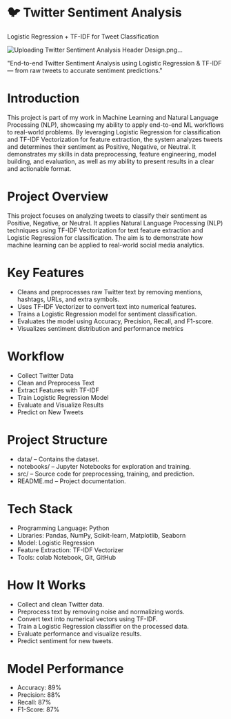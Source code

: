 # 🐦 Twitter Sentiment Analysis
Logistic Regression + TF-IDF for Tweet Classification

![Uploading Twitter Sentiment Analysis Header Design.png…]()


"End-to-end Twitter Sentiment Analysis using Logistic Regression & TF-IDF — from raw tweets to accurate sentiment predictions."

# Introduction
This project is part of my work in Machine Learning and Natural Language Processing (NLP), showcasing my ability to apply end-to-end ML workflows to real-world problems.
By leveraging Logistic Regression for classification and TF-IDF Vectorization for feature extraction, the system analyzes tweets and determines their sentiment as Positive, Negative, or Neutral.
It demonstrates my skills in data preprocessing, feature engineering, model building, and evaluation, as well as my ability to present results in a clear and actionable format.

# Project Overview
This project focuses on analyzing tweets to classify their sentiment as Positive, Negative, or Neutral.
It applies Natural Language Processing (NLP) techniques using TF-IDF Vectorization for text feature extraction and Logistic Regression for classification.
The aim is to demonstrate how machine learning can be applied to real-world social media analytics.

# Key Features
* Cleans and preprocesses raw Twitter text by removing mentions, hashtags, URLs, and extra symbols.
* Uses TF-IDF Vectorizer to convert text into numerical features.
* Trains a Logistic Regression model for sentiment classification.
* Evaluates the model using Accuracy, Precision, Recall, and F1-score.
* Visualizes sentiment distribution and performance metrics

# Workflow
* Collect Twitter Data
* Clean and Preprocess Text
* Extract Features with TF-IDF
* Train Logistic Regression Model
* Evaluate and Visualize Results
* Predict on New Tweets

# Project Structure
* data/ – Contains the dataset.
* notebooks/ – Jupyter Notebooks for exploration and training.
* src/ – Source code for preprocessing, training, and prediction.
* README.md – Project documentation.

# Tech Stack
* Programming Language: Python
* Libraries: Pandas, NumPy, Scikit-learn, Matplotlib, Seaborn
* Model: Logistic Regression
* Feature Extraction: TF-IDF Vectorizer
* Tools: colab Notebook, Git, GitHub

# How It Works
* Collect and clean Twitter data.
* Preprocess text by removing noise and normalizing words.
* Convert text into numerical vectors using TF-IDF.
* Train a Logistic Regression classifier on the processed data.
* Evaluate performance and visualize results.
* Predict sentiment for new tweets.

# Model Performance
* Accuracy: 89%
* Precision: 88%
* Recall: 87%
* F1-Score: 87%


